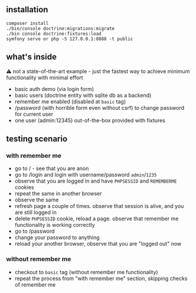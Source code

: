## installation

```
composer install
./bin/console doctrine:migrations:migrate
./bin console doctrine:fixtures:load
symfony serve or php -S 127.0.0.1:8888 -t public
```

## what's inside

:warning: not a state-of-the-art example - just the fastest way to achieve minimum functionality with minimal effort 

* basic auth demo (via login form)
* basic users (doctrine entity with sqlite db as a backend)
* remember me enabled (disabled at `basic` tag)
* /password (with horrible form even without csrf) to change password for current user
* one user (admin:12345) out-of-the-box provided with fixtures

## testing scenario

### with remember me
* go to / - see that you are anon
* go to /login and login with username/password `admin`/`1235`
* observe that you are logged in and have `PHPSESSID` and `REMEMBERME` cookies
* repeat the same in another browser
* observe the same
* refresh page a couple of times. observe that session is alive, and you are still logged in
* delete `PHPSESSID` cookie, reload a page. observe that remember me functionality is working correctly
* go to /password
* change your password to anything
* reload your another browser, observe that you are "logged out" now

### without remember me

* checkout to `basic` tag (without remember me functionality)
* repeat the process from "with remember me" section, skipping checks of remember me